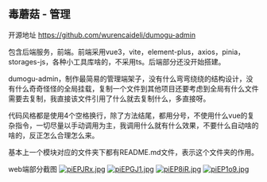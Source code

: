 ## 毒蘑菇 - 管理

开源地址 https://github.com/wurencaideli/dumogu-admin

包含后端服务，前端。前端采用vue3，vite，element-plus，axios，pinia，storages-js，各种小工具库啥的，不采用ts。后端部分还没开始搭建。

dumogu-admin，制作最简易的管理端架子，没有什么弯弯绕绕的结构设计，没有什么奇奇怪怪的全局挂载，复制一个文件到其他项目还要考虑到全局有什么文件需要去复制，我直接该文件引用了什么就去复制什么，多直接呀。

代码风格都是使用4个空格换行，除了方法结尾，都用分号，不使用什么vue的复杂指令，一切尽量以手动调用为主，我调用什么就有什么效果，不要什么自动啥的啥的，反正怎么合理怎么来。

基本上一个模块对应的文件夹下都有README.md文件，表示这个文件夹的作用。

web端部分截图
[![piEPJRx.jpg](https://z1.ax1x.com/2023/10/24/piEPJRx.jpg)](https://imgse.com/i/piEPJRx)
[![piEPGJ1.jpg](https://z1.ax1x.com/2023/10/24/piEPGJ1.jpg)](https://imgse.com/i/piEPGJ1)
[![piEP8iR.jpg](https://z1.ax1x.com/2023/10/24/piEP8iR.jpg)](https://imgse.com/i/piEP8iR)
[![piEP1o9.jpg](https://z1.ax1x.com/2023/10/24/piEP1o9.jpg)](https://imgse.com/i/piEP1o9)